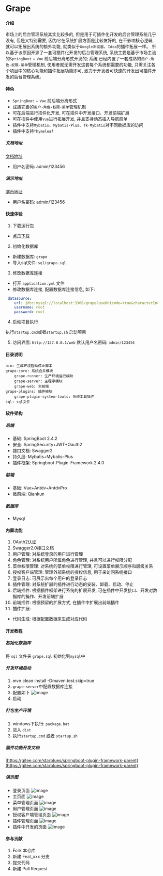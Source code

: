 # Grape

#### 介绍
市场上的后台管理系统其实比较多的, 但是用于可插件化开发的后台管理系统几乎没有, 但是又特别需要, 因为它在系统扩展方面是比较友好的, 
在不影响核心逻辑, 就可以拓展出系统的额外功能, 就类似于`Google浏览器`、`Idea`的插件拓展一样。
所以基于该原因开源了一套可插件化开发的后台管理系统, 系统主要是基于市场主流的`SpringBoot` + `Vue` 前后端分离形式开发的; 系统
已经内置了一套成熟的`用户-角色-权限-菜单`管理机制, 使用者就无需开发这套每个系统都需要的功能, 只需关注各个项目中的核心功能和插件拓展功能即可, 
致力于开发者可快速的开发出可插件开发的后台管理系统。

#### 特色
- `SpringBoot` + `Vue` 前后端分离形式
- 成熟完善的`用户-角色-权限-菜单`管理机制
- 可在后端进行插件化开发, 可在插件中开发接口、开发前端扩展
- 可在插件中使用`Vue`进行拓展开发, 并且支持动态插入导航菜单
- 插件中支持`Mybatis`、`Mybatis-Plus`、`Tk-Mybatis`对不同数据库的访问
- 插件中支持`Thymeleaf`

##### 文档地址
[文档地址](http://39.99.159.68/grape/)
- 用户名密码: admin/123456


##### 演示地址
[演示地址](http://39.99.159.68:9000/web)
- 用户名密码: admin/123456

#### 快速体验
1. 下载运行包
- <a href="https://gitee.com/starblues/grape/attach_files/608322/download" target="_blank">点击下载</a>

2. 初始化数据库
- 新建数据库: `grape`
- 导入sql文件: `sql/grape.sql`

3. 修改数据库连接
- 打开 `application.yml` 文件
- 修改数据库连接, 配置数据库连接信息, 如下:
```yaml
 datasource:
    url: jdbc:mysql://localhost:3306/grape?useUnicode=true&characterEncoding=utf8&useSSL=false&serverTimezone=UTC&allowPublicKeyRetrieval=true
    username: root
    password: root
```
4. 启动项目执行

执行`startup.cmd`或者`startup.sh` 启动项目

5. 访问界面: `http://127.0.0.1/web`
默认用户名密码: `admin/123456`

#### 目录说明
```text
bin: 生成环境启动停止脚本
grape-core: 系统合并模块
    grape-runner: 生产环境运行模块
    grape-server: 主程序模块
    grape-web: 主前端
grape-plugins: 插件模块
    grape-plugin-system-tools: 系统工具插件
sql: sql文件 
```

#### 软件架构
##### 后端
- 基础: SpringBoot 2.4.2
- 安全: SpringSecurity+JWT+Oauth2
- 接口文档: Swagger2
- 持久层: Mybatis+Mybatis-Plus
- 插件框架: Springboot-Plugin-Framework 2.4.0
##### 前端
- 基础: Vue+Antdv+AntdvPro
- 微前端: Qiankun
##### 数据库
- Mysql

#### 内置功能
1. OAuth2认证
2. Swagger2.0接口文档
3. 用户管理: 对系统登录的用户进行管理
4. 角色管理: 对系统用户所属角色进行管理, 并且可以进行权限分配
5. 菜单权限管理: 对系统的菜单权限进行管理, 可设置菜单展示顺序和层级关系
6. 授权客户端管理: 管理外部系统的授权信息, 用于来访问系统接口 
7. 登录日志: 可展示出每个用户的登录日志
8. 插件管理: 对系统扩展的插件进行动态的安装、卸载、启动、停止
9. 后端插件: 根据插件框架进行系统的扩展开发, 可在插件中开发接口、开发对数据库的操作、开发前端扩展
10. 前端插件: 根据预留的扩展方式, 在插件中扩展出前端插件
11. 插件扩展:
- 代码生成: 根据配置数据来生成对应代码

#### 开发教程

##### 初始化数据库
将 `sql` 文件夹 `grape.sql` 初始化到`mysql`中

##### 开发环境启动
1. mvn clean install -Dmaven.test.skip=true
2. `grape-server`中配置数据库连接
3. 配置如下
![image](doc/dev-config.png)
4. 启动

##### 打包生产环境
1. windows下执行: `package.bat`
2. 进入 `dist` 
3. 执行`startup.cmd` 或者 `startup.sh`

##### 插件功能开发文档
[https://gitee.com/starblues/springboot-plugin-framework-parent](https://gitee.com/starblues/springboot-plugin-framework-parent)

##### 演示图
- 登录页面
![image](doc/login.png)
- 主页面
![image](doc/main.png)
- 菜单管理页面
![image](doc/menu.png)
- 用户管理页面
![image](doc/user.png)
- 授权客户端管理页面
![image](doc/client.png)
- 插件管理页面
![image](doc/plugin.png)
- 插件中开发的页面
![image](doc/code-gen.png)


#### 参与贡献

1.  Fork 本仓库
2.  新建 Feat_xxx 分支
3.  提交代码
4.  新建 Pull Request
